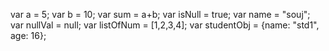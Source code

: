 
var a = 5;
var b = 10;
var sum = a+b;
var isNull = true;
var name = "souj";
var nullVal = null;
var listOfNum = [1,2,3,4];
var studentObj = {name: "std1", age: 16};
